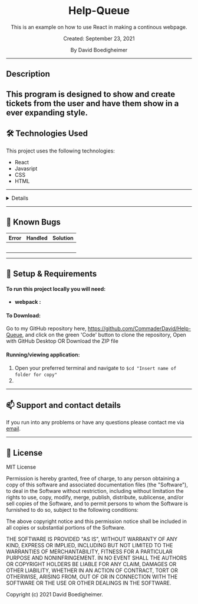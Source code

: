<br>
<h1 align = "center">
<b> Help-Queue </b>
</h1>

<p align = "center">
This is an example on how to use React in making a continous webpage.</p>
<p align = "center"> Created: September 23, 2021</p>

<p align = "center">
 By David Boedigheimer
 </p>

--------------------

##   Description
This program is designed to show and create tickets from the user and have them show in a ever expanding style.
--------------------

## 🛠️ Technologies Used

This project uses the following technologies:

- React
- Javasript
- CSS
- HTML

-------------------

<details>

![Help Queue Diagram](/src/img/HelpQueue.jpg)

</details>

-------------------

## 🐛 Known Bugs

| Error | Handled | Solution |
| :------------- | :------------- | :------------- |
|  |  | 
|  |  | 
|  |  | 
|  |  | 
|  |  | 

-------------------

## 🔧 Setup & Requirements

#### To run this project locally you will need:

- **webpack :** 
#### To Download:

Go to my GitHub repository here, https://github.com/CommaderDavid/Help-Queue, and click on the green 'Code' button to clone the repository, Open with GitHub Desktop OR Download the ZIP file

#### Running/viewing application:

1. Open your preferred terminal and navigate to `$cd "Insert name of folder for copy"`
2. 

--------------------------

## 📫 Support and contact details

If you run into any problems or have any questions please contact me via [email](stealth259@gmail.com).

---------------------------

## 📘 License

MIT License

Permission is hereby granted, free of charge, to any person obtaining a copy
of this software and associated documentation files (the "Software"), to deal
in the Software without restriction, including without limitation the rights
to use, copy, modify, merge, publish, distribute, sublicense, and/or sell
copies of the Software, and to permit persons to whom the Software is
furnished to do so, subject to the following conditions:

The above copyright notice and this permission notice shall be included in all
copies or substantial portions of the Software.

THE SOFTWARE IS PROVIDED "AS IS", WITHOUT WARRANTY OF ANY KIND, EXPRESS OR
IMPLIED, INCLUDING BUT NOT LIMITED TO THE WARRANTIES OF MERCHANTABILITY,
FITNESS FOR A PARTICULAR PURPOSE AND NONINFRINGEMENT. IN NO EVENT SHALL THE
AUTHORS OR COPYRIGHT HOLDERS BE LIABLE FOR ANY CLAIM, DAMAGES OR OTHER
LIABILITY, WHETHER IN AN ACTION OF CONTRACT, TORT OR OTHERWISE, ARISING FROM,
OUT OF OR IN CONNECTION WITH THE SOFTWARE OR THE USE OR OTHER DEALINGS IN THE
SOFTWARE.

Copyright (c) 2021 David Boedigheimer.
